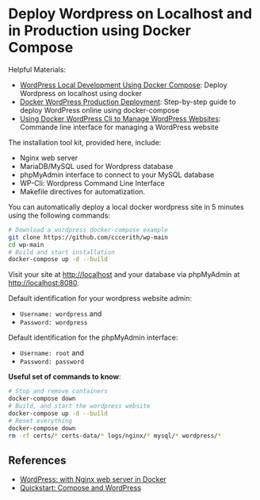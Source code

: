 
<!-- README.md is generated from README.Rmd. Please edit that file -->

# Deploy Wordpress on Localhost and in Production using Docker Compose

Helpful Materials:

  - [WordPress Local Development Using Docker
    Compose](https://www.datanovia.com/en/lessons/wordpress-local-development-using-docker-compose/):
    Deploy Wordpress on localhost using docker
  - [Docker WordPress Production
    Deployment](https://www.datanovia.com/en/lessons/docker-wordpress-production-deployment/):
    Step-by-step guide to deploy WordPress online using docker-compose
  - [Using Docker WordPress Cli to Manage WordPress
    Websites](https://www.datanovia.com/en/lessons/using-docker-wordpress-cli-to-manage-wordpress-websites/):
    Commande line interface for managing a WordPress website

The installation tool kit, provided here, include:

  - Nginx web server
  - MariaDB/MySQL used for Wordpress database
  - phpMyAdmin interface to connect to your MySQL database
  - WP-Cli: Wordpress Command Line Interface
  - Makefile directives for automatization.

You can automatically deploy a local docker wordpress site in 5 minutes
using the following commands:

``` bash
# Download a wordpress docker-compose example
git clone https://github.com/cccerith/wp-main
cd wp-main
# Build and start installation
docker-compose up -d --build
```

Visit your site at <http://localhost> and your database via phpMyAdmin
at <http://localhost:8080>.

Default identification for your wordpress website admin:

  - `Username: wordpress` and
  - `Password: wordpress`

Default identification for the phpMyAdmin interface:

  - `Username: root` and
  - `Password: password`

**Useful set of commands to know**:

``` bash
# Stop and remove containers
docker-compose down
# Build, and start the wordpress website
docker-compose up -d --build
# Reset everything
docker-compose down
rm -rf certs/* certs-data/* logs/nginx/* mysql/* wordpress/*
```

## References

  - [WordPress: with Nginx web server in
    Docker](https://github.com/mjstealey/wordpress-nginx-docker)
  - [Quickstart: Compose and
    WordPress](https://docs.docker.com/compose/wordpress/)
